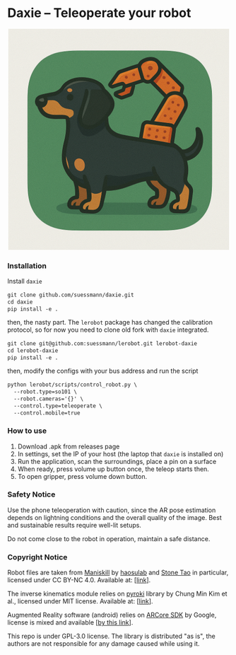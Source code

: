 # Daxie – Teleoperate your robot
<!-- ![img](./assets/img.png) -->
<p align="center">
<img src="./assets/img.png" width="500" >
</p>

### Installation
Install `daxie`
```
git clone github.com/suessmann/daxie.git
cd daxie
pip install -e .
```
then, the nasty part. The `lerobot` package has changed the calibration protocol, so for now you need to clone old fork with `daxie` integrated.

```
git clone git@github.com:suessmann/lerobot.git lerobot-daxie
cd lerobot-daxie
pip install -e .
```

then, modify the configs with your bus address and run the script
```
python lerobot/scripts/control_robot.py \
  --robot.type=so101 \
  --robot.cameras='{}' \
  --control.type=teleoperate \
  --control.mobile=true
```

### How to use
1. Download .apk from releases page
2. In settings, set the IP of your host (the laptop that `daxie` is installed on)
3. Run the application, scan the surroundings, place a pin on a surface
4. When ready, press volume up button once, the teleop starts then. 
5. To open gripper, press volume down button.

### Safety Notice
Use the phone teleoperation with caution, since the AR pose estimation depends on lightning conditions and the overall quality of the image. Best and sustainable results require well-lit setups.

Do not come close to the robot in operation, maintain a safe distance. 

### Copyright Notice
Robot files are taken from [Maniskill](https://github.com/haosulab/ManiSkill) by [haosulab](https://github.com/haosulab) and [Stone Tao](https://github.com/StoneT2000) in particular, licensed under CC BY-NC 4.0. Available at: [[link](https://github.com/haosulab/ManiSkill/blob/main/LICENSE)].

The inverse kinematics module relies on [pyroki](https://github.com/chungmin99/pyroki) library by Chung Min Kim et al., licensed under MIT license. Available at: [[link](https://github.com/chungmin99/pyroki/blob/main/LICENSE)].

Augmented Reality software (android) relies on [ARCore SDK](https://github.com/google-ar/arcore-android-sdk) by Google, license is mixed and available [[by this link](https://github.com/google-ar/arcore-android-sdk/blob/main/LICENSE)].

This repo is under GPL-3.0 license. The library is distributed "as is", the authors are not responsible for any damage caused while using it.